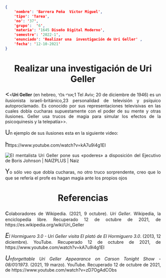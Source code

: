 ```json
{
    'nombre': 'Barrera Peña  Víctor Miguel',
    'tipo': 'Tarea',
    'no': '37',
    'grupo':  '6',
    'materia': '1645 Diseño Digital Moderno',
    'semestre': '2022-1',
    'enunciado': 'Realizar una  investigación de Uri Geller' ,
    'fecha': '12-10-2021'
}
```

<style>
    body{
  text-align: justify;
}
    h1{
        font-weight: bold;
        text-align:center;
    }
    p::first-letter{
  font-size: 1.3rem;
}
 a{
  text-decoration: none;
}
</style>
# Realizar una  investigación de Uri Geller

<<**Uri Geller** (en [hebreo](https://es.wikipedia.org/wiki/Idioma_hebreo), אורי גלר‎;[1](https://es.wikipedia.org/wiki/Uri_Geller#cite_note-1) [Tel Aviv](https://es.wikipedia.org/wiki/Tel_Aviv); [20 de diciembre](https://es.wikipedia.org/wiki/20_de_diciembre) de [1946](https://es.wikipedia.org/wiki/1946)) es un [ilusionista](https://es.wikipedia.org/wiki/Ilusionista) [israelí](https://es.wikipedia.org/wiki/Israel)-[británico](https://es.wikipedia.org/wiki/Reino_Unido),[2](https://es.wikipedia.org/wiki/Uri_Geller#cite_note-2)[3](https://es.wikipedia.org/wiki/Uri_Geller#cite_note-3) personalidad de televisión y [psíquico](https://es.wikipedia.org/wiki/Psíquico) autoproclamado. Es conocido por sus representaciones televisivas en las cuales dobla cucharas supuestamente con el poder de su mente y otras ilusiones. Geller usa [trucos de magia](https://es.wikipedia.org/wiki/Ilusionismo) para simular los efectos de la [psicoquinesis](https://es.wikipedia.org/wiki/Telequinesis) y la [telepatía](https://es.wikipedia.org/wiki/Telepatía)>>.

Un ejemplo de sus ilusiones esta en la siguiente video:

https://www.youtube.com/watch?v=kA7u9i4g1EI

![El mentalista Uri Geller pone sus «poderes» a disposición del Ejecutivo de  Boris Johnson | NAIZPLUS | Naiz](https://www.naiz.eus/media/asset_publics/resources/000/669/628/original/Uri_Geller.jpg)

Yo sólo veo que dobla cucharas, no otro truco sorprendente, creo que lo que se refería el profe es hagan magia ante los propios ojos

# Referencias

colaboradores de Wikipedia. (2021, 9 octubre). *Uri Geller*. Wikipedia, la enciclopedia libre. Recuperado 12 de octubre de 2021, de https://es.wikipedia.org/wiki/Uri_Geller

*El Hormiguero 3.0 - Uri Geller visita El plató de El Hormiguero 3.0*. (2013, 12 diciembre). YouTube. Recuperado 12 de octubre de 2021, de https://www.youtube.com/watch?v=kA7u9i4g1EI

*Unforgettable Uri Geller Appearance on Carson Tonight Show - 08/01/1973*. (2021, 19 marzo). YouTube. Recuperado 12 de octubre de 2021, de https://www.youtube.com/watch?v=zD7OgAdCObs


